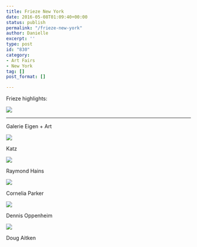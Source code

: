 ```yaml
---
title: Frieze New York
date: 2016-05-08T01:09:40+00:00
status: publish
permalink: "/frieze-new-york"
author: Danielle
excerpt: ''
type: post
id: "830"
category:
- Art Fairs
- New York
tag: []
post_format: []

---
```

Frieze highlights:

![](https://live.staticflickr.com/7433/27517449386_0c315d39b8_b.jpg)

***

Galerie Eigen + Art

![](https://live.staticflickr.com/7289/27517449446_7e1e2a902b_b.jpg)

Katz

![](https://live.staticflickr.com/7378/27275166530_af63631b64_b.jpg)

Raymond Hains 

![](https://c8.staticflickr.com/8/7716/27479812231_7f905c5096_z.jpg)

Cornelia Parker

![](https://live.staticflickr.com/7502/27453138572_1789b707e1_b.jpg)

Dennis Oppenheim

![](https://live.staticflickr.com/7648/27453138502_96fecbd575_b.jpg)

Doug Aitken